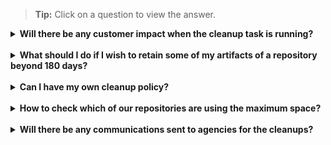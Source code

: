 >**Tip:** Click on a question to view the answer.


<details>
 <summary> <b>Will there be any customer impact when the cleanup task is running?</b> </summary><br>

No, there will be no customer impact.
</details>
<br>
<details>
 <summary> <b>What should I do if I wish to retain some of my artifacts of a repository beyond 180 days?</b> </summary><br>

 
Raise a service request to SHIP-HATS with your requirements.
</details>
<br>
<details>
 <summary> <b>Can I have my own cleanup policy?</b></summary><br>

Yes. Raise a service request to SHIP-HATS with your requirements.
</details>
<br>
<details>
 <summary><b>How to check which of our repositories are using the maximum space?</b></summary><br>

Contact your repo administrator to get this information.
</details> 
<br>
<details>
 <summary> <b>Will there be any communications sent to agencies for the cleanups?</b> </summary><br>

There was an initial communication sent to our tenants on September 24, 2021 about SHIP-HATS cleanup policy. As this is a recurring task scheduled every day at   01:00 AM, there will be no ongoing communications.
</details>
